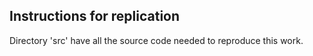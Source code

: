 ## Instructions for replication

Directory 'src' have all the source code needed to reproduce this work.
